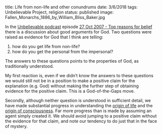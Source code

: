 title: Life from non-life and other conundrums
date: 3/6/2018
tags: Unbelievable Project, religion
status: published
image: Fallen_Monarchs_1886_by_William_Bliss_Baker.jpg


In the [Unbelievable podcast][1] episode [27 Oct 2007 - Top reasons for belief][2] there is a discussion about good arguments for God.  Two questions were raised as evidence for God that I think are telling:

1. how do you get life from non-life?
2. how do you get the personal from the impersonal?

The answers to these questions points to the properties of God, as traditionally understood.  

My first reaction is, even if we didn’t know the answers to these questions we would still not be in a position to make a positive claim for the explanation (e.g. God) without making the further step of obtaining evidence for the positive claim.  This is a God-of-the-Gaps move.  

Secondly, although neither question is understood in sufficient detail, we have made substantial progress in understanding the [origin of life][3] and the [origin of consciousness][4].  Far more progress than is made by assuming an agent simply created it.  We should avoid jumping to a positive claim without the evidence for that claim, and note our tendency to do just that in the face of mystery.

[1]:	https://www.premierchristianradio.com/Shows/Saturday/Unbelievable/
[2]:	https://www.premierchristianradio.com/Shows/Saturday/Unbelievable/Episodes/Unbelievable-27-Oct-2007-Top-reasons-for-belief
[3]:	http://www.talkorigins.org/faqs/abioprob/
[4]:	https://en.wikipedia.org/wiki/Consciousness#Scientific_study

